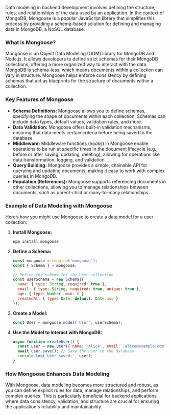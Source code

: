 Data modeling in backend development involves defining the structure, rules, and relationships of the data used by an application. In the context of MongoDB, Mongoose is a popular JavaScript library that simplifies this process by providing a schema-based solution for defining and managing data in MongoDB, a NoSQL database.

### What is Mongoose?
Mongoose is an Object Data Modeling (ODM) library for MongoDB and Node.js. It allows developers to define strict schemas for their MongoDB collections, offering a more organized way to interact with the data. MongoDB is schema-less, which means documents within a collection can vary in structure. Mongoose helps enforce consistency by defining schemas that act as blueprints for the structure of documents within a collection.

### Key Features of Mongoose
- **Schema Definitions:** Mongoose allows you to define schemas, specifying the shape of documents within each collection. Schemas can include data types, default values, validation rules, and more.
- **Data Validation:** Mongoose offers built-in validation mechanisms, ensuring that data meets certain criteria before being saved to the database.
- **Middleware:** Middleware functions (hooks) in Mongoose enable operations to be run at specific times in the document lifecycle (e.g., before or after saving, updating, deleting), allowing for operations like data transformation, logging, and validation.
- **Query Building:** Mongoose provides a simple, chainable API for querying and updating documents, making it easy to work with complex queries in MongoDB.
- **Population (References):** Mongoose supports referencing documents in other collections, allowing you to manage relationships between documents, such as parent-child or many-to-many relationships.

### Example of Data Modeling with Mongoose
Here’s how you might use Mongoose to create a data model for a user collection:

1. **Install Mongoose:**
   ```bash
   npm install mongoose
   ```

2. **Define a Schema:**
   ```javascript
   const mongoose = require('mongoose');
   const { Schema } = mongoose;

   // Define the schema for the User collection
   const userSchema = new Schema({
     name: { type: String, required: true },
     email: { type: String, required: true, unique: true },
     age: { type: Number, min: 0 },
     createdAt: { type: Date, default: Date.now }
   });
   ```

3. **Create a Model:**
   ```javascript
   const User = mongoose.model('User', userSchema);
   ```

4. **Use the Model to Interact with MongoDB:**
   ```javascript
   async function createUser() {
     const user = new User({ name: 'Alice', email: 'alice@example.com', age: 25 });
     await user.save(); // Save the user to the database
     console.log('User saved:', user);
   }
   ```

### How Mongoose Enhances Data Modeling
With Mongoose, data modeling becomes more structured and robust, as you can define explicit rules for data, manage relationships, and perform complex queries. This is particularly beneficial for backend applications where data consistency, validation, and structure are crucial for ensuring the application's reliability and maintainability.